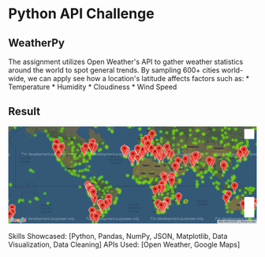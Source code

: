 # Python API Challenge

## WeatherPy
The assignment utilizes Open Weather's API to gather weather statistics around the world to spot general trends. By sampling 600+ cities world-wide, we can apply see how a location's latitude affects factors such as: 
    * Temperature
    * Humidity
    * Cloudiness
    * Wind Speed

## Result


![map](Output/map.png)

Skills Showcased: [Python, Pandas, NumPy, JSON,  Matplotlib, Data Visualization, Data Cleaning]
APIs Used: [Open Weather, Google Maps]